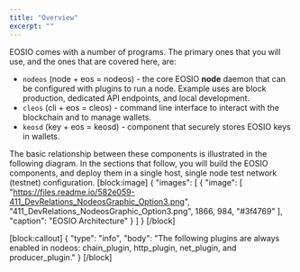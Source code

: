 ```yaml
---
title: "Overview"
excerpt: ""
---
```

EOSIO comes with a number of programs.  The primary ones that you will use, and the ones that are covered here, are:

* `nodeos` (node + eos = nodeos)  - the core EOSIO **node** daemon that can be configured with plugins to run a node. Example uses are block production, dedicated API endpoints, and local development. 
* `cleos` (cli + eos = cleos) - command line interface to interact with the blockchain and to manage wallets.
* `keosd` (key + eos = keosd) - component that securely stores EOSIO keys in wallets. 

The basic relationship between these components is illustrated in the following diagram.  In the sections that follow, you will build the EOSIO components, and deploy them in a single host, single node test network (testnet) configuration. 
[block:image]
{
  "images": [
    {
      "image": [
        "https://files.readme.io/582e059-411_DevRelations_NodeosGraphic_Option3.png",
        "411_DevRelations_NodeosGraphic_Option3.png",
        1866,
        984,
        "#3f4769"
      ],
      "caption": "EOSIO Architecture"
    }
  ]
}
[/block]

[block:callout]
{
  "type": "info",
  "body": "The following plugins are always enabled in nodeos: chain_plugin, http_plugin, net_plugin, and producer_plugin."
}
[/block]